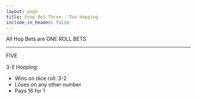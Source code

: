 ```yaml
---
layout: page
title: Prop Bet Three - Two Hopping
include_in_header: false
---
```

All Hop Bets are ONE ROLL BETS

---
FIVE

3-2 Hopping:

- Wins on dice roll: 3-2
- Loses on any other number
- Pays 16 for 1